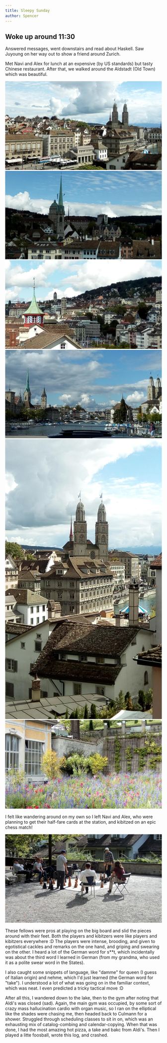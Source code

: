 ```yaml
---
title: Sleepy Sunday
author: Spencer
---
```


## Woke up around 11:30

Answered messages, went downstairs and read about Haskell. Saw Juyoung on her way out to show a friend around Zurich.

Met Navi and Alex for lunch at an expensive (by US standards) but tasty Chinese restaurant. After that, we walked around the Aldstadt (Old Town) which was beautiful.

![oldtown1](../images/oldtown1.jpg)
![oldtown2](../images/oldtown2.jpg)
![oldtown3](../images/oldtown3.jpg)
![oldtown5](../images/oldtown5.jpg)
![oldtown4](../images/oldtown4.jpg)
![garden](../images/garden.jpg)

I felt like wandering around on my own so I left Navi and Alex, who were planning to get their half-fare cards at the station, and kibitzed on an epic chess match!

![](../images/chess_match.jpg)

These fellows were pros at playing on the big board and slid the pieces around with their feet. Both the players and kibitzers were like players and kibitzers everywhere :D The players were intense, brooding, and given to egotistical cackles and remarks on the one hand, and griping and swearing on the other. I heard a lot of the German word for s**t, which incidentally was about the third word I learned in German (from my grandma, who used it as a polite swear word in the States).

I also caught some snippets of language, like "damme" for queen (I guess of Italian origin) and nehme, which I'd just learned (the German word for "take"). I understood a lot of what was going on in the familiar context, which was neat. I even predicted a tricky tactical move :D

After all this, I wandered down to the lake, then to the gym after noting that Aldi's was closed (sad). Again, the main gym was occupied, by some sort of crazy mass hallucination cardio with organ music, so I ran on the elliptical like the shades were chasing me, then headed back to Culmann for a shower. Struggled through scheduling classes to sit in on, which was an exhausting mix of catalog-combing and calendar-copying. When that was done, I had the most amazing hot pizza, a take and bakc from Aldi's. Then I played a litte foosball, wrote this log, and crashed.


